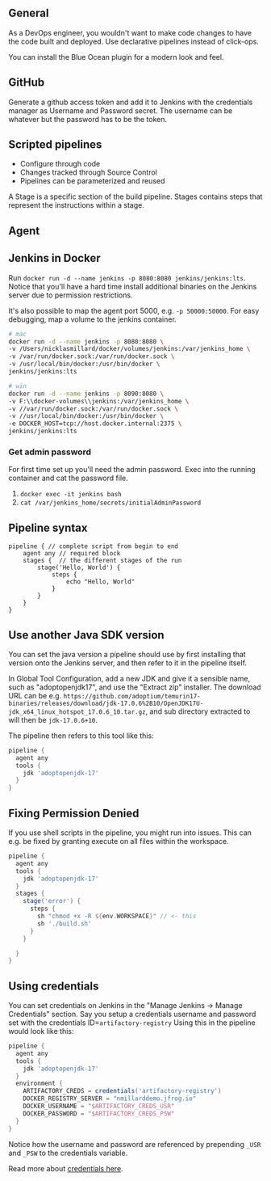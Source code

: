 ## General
As a DevOps engineer, you wouldn't want to make code changes to have the code built and deployed. Use declarative pipelines instead of click-ops.

You can install the Blue Ocean plugin for a modern look and feel.

## GitHub
Generate a github access token and add it to Jenkins with the credentials manager as Username and Password secret. The username can be whatever but the password has to be the token.

## Scripted pipelines
- Configure through code
- Changes tracked through Source Control
- Pipelines can be parameterized and reused

A Stage is a specific section of the build pipeline.
Stages contains steps that represent the instructions within a stage.

## Agent

## Jenkins in Docker
Run `docker run -d --name jenkins -p 8080:8080 jenkins/jenkins:lts`.
Notice that you'll have a hard time install additional binaries on the Jenkins server due to permission restrictions.

It's also possible to map the agent port 5000, e.g. `-p 50000:50000`.
For easy debugging, map a volume to the jenkins container.

```sh
# mac
docker run -d --name jenkins -p 8080:8080 \
-v /Users/nicklasmillard/docker/volumes/jenkins:/var/jenkins_home \
-v /var/run/docker.sock:/var/run/docker.sock \
-v /usr/local/bin/docker:/usr/bin/docker \
jenkins/jenkins:lts
```

```sh
# win
docker run -d --name jenkins -p 8090:8080 \
-v F:\\docker-volumes\\jenkins:/var/jenkins_home \
-v //var/run/docker.sock:/var/run/docker.sock \
-v //usr/local/bin/docker:/usr/bin/docker \
-e DOCKER_HOST=tcp://host.docker.internal:2375 \
jenkins/jenkins:lts
```

### Get admin password
For first time set up you'll need the admin password.
Exec into the running container and cat the password file.
1. `docker exec -it jenkins bash`
2. `cat /var/jenkins_home/secrets/initialAdminPassword`

## Pipeline syntax
```jenkins
pipeline { // complete script from begin to end
    agent any // required block
    stages {  // the different stages of the run
        stage('Hello, World') {
            steps {
                echo "Hello, World"
            }
        }
    }
}
```

## Use another Java SDK version
You can set the java version a pipeline should use by first installing that version onto the Jenkins server, and then refer to it in the pipeline itself.

In Global Tool Configuration, add a new JDK and give it a sensible name, such as "adoptopenjdk17", and use the "Extract zip" installer. The download URL can be e.g. `https://github.com/adoptium/temurin17-binaries/releases/download/jdk-17.0.6%2B10/OpenJDK17U-jdk_x64_linux_hotspot_17.0.6_10.tar.gz`, and sub directory extracted to will then be `jdk-17.0.6+10`.

The pipeline then refers to this tool like this:
```gradle
pipeline {
  agent any
  tools {
    jdk 'adoptopenjdk-17'
  }
}
```

## Fixing Permission Denied
If you use shell scripts in the pipeline, you might run into issues. This can e.g. be fixed by granting execute on all files within the workspace.

```gradle
pipeline {
  agent any
  tools {
    jdk 'adoptopenjdk-17'
  }
  stages {
    stage('error') {
      steps {
        sh "chmod +x -R ${env.WORKSPACE}" // <- this
        sh './build.sh'
      }
    }

  }
}
```

## Using credentials
You can set credentials on Jenkins in the "Manage Jenkins -> Manage Credentials" section.
Say you setup a credentials username and password set with the credentials ID=`artifactory-registry`
Using this in the pipeline would look like this:

```gradle
pipeline {
  agent any
  tools {
    jdk 'adoptopenjdk-17'
  }
  environment {
    ARTIFACTORY_CREDS = credentials('artifactory-registry')
    DOCKER_REGISTRY_SERVER = "nmillarddemo.jfrog.io"
    DOCKER_USERNAME = "$ARTIFACTORY_CREDS_USR"
    DOCKER_PASSWORD = "$ARTIFACTORY_CREDS_PSW"
  }
}
```

Notice how the username and password are referenced by prepending `_USR` and `_PSW` to the credentials variable.

Read more about [credentials here](https://www.jenkins.io/doc/book/pipeline/jenkinsfile/#usernames-and-passwords).